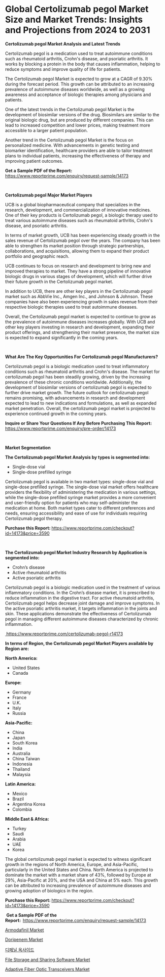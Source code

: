 <p><h1>Global Certolizumab pegol Market Size and Market Trends: Insights and Projections from 2024 to 2031</h1></p><p><strong>Certolizumab pegol Market Analysis and Latest Trends</strong></p>
<p><p>Certolizumab pegol is a medication used to treat autoimmune conditions such as rheumatoid arthritis, Crohn's disease, and psoriatic arthritis. It works by blocking a protein in the body that causes inflammation, helping to reduce symptoms and improve quality of life for patients.</p><p>The Certolizumab pegol Market is expected to grow at a CAGR of 9.30% during the forecast period. This growth can be attributed to an increasing prevalence of autoimmune diseases worldwide, as well as a growing awareness and acceptance of biologic therapies among physicians and patients.</p><p>One of the latest trends in the Certolizumab pegol Market is the development of biosimilar versions of the drug. Biosimilars are similar to the original biologic drug, but are produced by different companies. This can lead to increased competition and lower prices, making treatment more accessible to a larger patient population.</p><p>Another trend in the Certolizumab pegol Market is the focus on personalized medicine. With advancements in genetic testing and biomarker identification, healthcare providers are able to tailor treatment plans to individual patients, increasing the effectiveness of therapy and improving patient outcomes.</p></p>
<p><strong>Get a Sample PDF of the Report:&nbsp;</strong> <a href="https://www.reportprime.com/enquiry/request-sample/14173">https://www.reportprime.com/enquiry/request-sample/14173</a></p>
<p>&nbsp;</p>
<p><strong>Certolizumab pegol Major Market Players</strong></p>
<p><p>UCB is a global biopharmaceutical company that specializes in the research, development, and commercialization of innovative medicines. One of their key products is Certolizumab pegol, a biologic therapy used to treat various autoimmune diseases such as rheumatoid arthritis, Crohn's disease, and psoriatic arthritis.</p><p>In terms of market growth, UCB has been experiencing steady growth in the sales revenue of Certolizumab pegol over the years. The company has been able to strengthen its market position through strategic partnerships, collaborations, and acquisitions, allowing them to expand their product portfolio and geographic reach.</p><p>UCB continues to focus on research and development to bring new and improved therapies to market. They have a strong pipeline of innovative biologic drugs in various stages of development, which will further drive their future growth in the Certolizumab pegol market.</p><p>In addition to UCB, there are other key players in the Certolizumab pegol market such as AbbVie Inc., Amgen Inc., and Johnson & Johnson. These companies have also been experiencing growth in sales revenue from their respective biologic therapies used to treat autoimmune diseases.</p><p>Overall, the Certolizumab pegol market is expected to continue to grow as the prevalence of autoimmune diseases increases globally. With UCB and other key players investing in research and development, expanding their product offerings, and strengthening their market presence, the market size is expected to expand significantly in the coming years.</p></p>
<p>&nbsp;</p>
<p><strong>What Are The Key Opportunities For Certolizumab pegol Manufacturers?</strong></p>
<p><p>Certolizumab pegol is a biologic medication used to treat inflammatory conditions such as rheumatoid arthritis and Crohn's disease. The market for certolizumab pegol has been steadily growing, driven by the increasing prevalence of these chronic conditions worldwide. Additionally, the development of biosimilar versions of certolizumab pegol is expected to further drive market growth. The future outlook for certolizumab pegol remains promising, with advancements in research and development expected to lead to new indications and formulations, as well as expanded market penetration. Overall, the certolizumab pegol market is projected to experience continued growth in the coming years.</p></p>
<p><strong>Inquire or Share Your Questions If Any Before Purchasing This Report:</strong> <a href="https://www.reportprime.com/enquiry/pre-order/14173">https://www.reportprime.com/enquiry/pre-order/14173</a></p>
<p>&nbsp;</p>
<p><strong>Market Segmentation</strong></p>
<p><strong>The Certolizumab pegol Market Analysis by types is segmented into:</strong></p>
<p><ul><li>Single-dose vial</li><li>Single-dose prefilled syringe</li></ul></p>
<p><p>Certolizumab pegol is available in two market types: single-dose vial and single-dose prefilled syringe. The single-dose vial market offers healthcare providers the flexibility of administering the medication in various settings, while the single-dose prefilled syringe market provides a more convenient and user-friendly option for patients who may self-administer the medication at home. Both market types cater to different preferences and needs, ensuring accessibility and ease of use for individuals requiring Certolizumab pegol therapy.</p></p>
<p><strong>Purchase this Report:&nbsp;</strong><a href="https://www.reportprime.com/checkout?id=14173&price=3590">https://www.reportprime.com/checkout?id=14173&price=3590</a></p>
<p>&nbsp;</p>
<p><strong>The Certolizumab pegol Market Industry Research by Application is segmented into:</strong></p>
<p><ul><li>Crohn’s disease</li><li>Active rheumatoid arthritis</li><li>Active psoriatic arthritis</li></ul></p>
<p><p>Certolizumab pegol is a biologic medication used in the treatment of various inflammatory conditions. In the Crohn’s disease market, it is prescribed to reduce inflammation in the digestive tract. For active rheumatoid arthritis, Certolizumab pegol helps decrease joint damage and improve symptoms. In the active psoriatic arthritis market, it targets inflammation in the joints and skin. These applications demonstrate the effectiveness of Certolizumab pegol in managing different autoimmune diseases characterized by chronic inflammation.</p></p>
<p><a href="https://www.reportprime.com/certolizumab-pegol-r14173">&nbsp;https://www.reportprime.com/certolizumab-pegol-r14173</a></p>
<p><strong>In terms of Region, the Certolizumab pegol Market Players available by Region are:</strong></p>
<p>
    <p> <strong> North America: </strong>
        <ul>
            <li>United States</li>
            <li>Canada</li>
        </ul>
        </p> 
    <p> <strong> Europe: </strong>
        <ul>
            <li>Germany</li>
            <li>France</li>
            <li>U.K.</li>
            <li>Italy</li>
            <li>Russia</li>
        </ul>
        </p> 
    <p> <strong> Asia-Pacific: </strong>
        <ul>
            <li>China</li>
            <li>Japan</li>
            <li>South Korea</li>
            <li>India</li>
            <li>Australia</li>
            <li>China Taiwan</li>
            <li>Indonesia</li>
            <li>Thailand</li>
            <li>Malaysia</li>
        </ul>
        </p> 
    <p> <strong> Latin America: </strong>
        <ul>
            <li>Mexico</li>
            <li>Brazil</li>
            <li>Argentina Korea</li>
            <li>Colombia</li>
        </ul>
        </p> 
    <p> <strong> Middle East & Africa: </strong>
        <ul>
            <li>Turkey</li>
            <li>Saudi</li>
            <li>Arabia</li>
            <li>UAE</li>
            <li>Korea</li>
        </ul>
    </p>
    </p>
<p><p>The global certolizumab pegol market is expected to witness significant growth in the regions of North America, Europe, and Asia-Pacific, particularly in the United States and China. North America is projected to dominate the market with a market share of 43%, followed by Europe at 29%, Asia-Pacific at 20%, and the USA and China at 5% each. This growth can be attributed to increasing prevalence of autoimmune diseases and growing adoption of biologics in the region.</p></p>
<p><strong>Purchase this Report: </strong><a href="https://www.reportprime.com/checkout?id=14173&price=3590">https://www.reportprime.com/checkout?id=14173&price=3590</a></p>
<p>&nbsp;<strong>Get a Sample PDF of the Report:&nbsp;&nbsp;</strong><a href="https://www.reportprime.com/enquiry/request-sample/14173">https://www.reportprime.com/enquiry/request-sample/14173</a></p>
<p><strong></strong></p>
<p><p><a href="https://github.com/nicoletavirag/Market-Research-Report-List-4/blob/main/armodafinil-market.md">Armodafinil Market</a></p><p><a href="https://github.com/mauripalmi/Market-Research-Report-List-4/blob/main/doripenem-market.md">Doripenem Market</a></p><p><a href="https://medium.com/@rowedrowe/%EB%8B%A4%EC%9D%B4%ED%8E%98%EB%8B%90%EC%98%A5%EC%82%AC%EC%9D%B4%EB%93%9C-%EC%8B%9C%EC%9E%A5-%EC%A1%B0%EC%82%AC-%EB%B0%8F-%EC%82%B0%EC%97%85-%EB%B0%9C%EC%A0%84-%EB%B0%8F-2031%EB%85%84%EA%B9%8C%EC%A7%80%EC%9D%98-%EC%98%88%EC%B8%A1-d40be8e77cad">디페닐 옥사이드</a></p><p><a href="https://issuu.com/reportprime-2/docs/file-storage-and-sharing-software-market-size-2030">File Storage and Sharing Software Market</a></p><p><a href="https://medium.com/@richard.james09789/adaptive-fiber-optic-transceivers-market-size-share-trends-analysis-report-by-product-a226ad94a112">Adaptive Fiber Optic Transceivers Market</a></p></p>